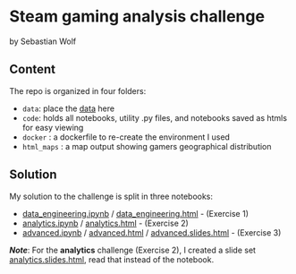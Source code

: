 # Steam gaming analysis challenge

by Sebastian Wolf

## Content
The repo is organized in four folders:
- `data`: place the [data](https://storage.googleapis.com/datatonic-steam-gaming-challenge/steam_gaming_large.zip) here
- `code`: holds all notebooks, utility .py files, and notebooks saved as htmls for easy viewing
- `docker` : a dockerfile to re-create the environment I used
- `html_maps` : a map output showing gamers geographical distribution

## Solution
My solution to the challenge is split in three notebooks:
- [data_engineering.ipynb](./code/data_engineering.ipynb) / [data_engineering.html](./code/data_engineering.html) - (Exercise 1)
- [analytics.ipynb](./code/analytics.ipynb) / [analytics.html](./code/analytics.html) - (Exercise 2)
- [advanced.ipynb](./code/advanced.ipynb) / [advanced.html](./code/advanced.html) / [advanced.slides.html](./code/advanced.slides.html) - (Exercise 3)

***Note***: For the **analytics** challenge (Exercise 2), I created a slide set [analytics.slides.html](./code/analytics.slides.html), read that instead of the notebook.
